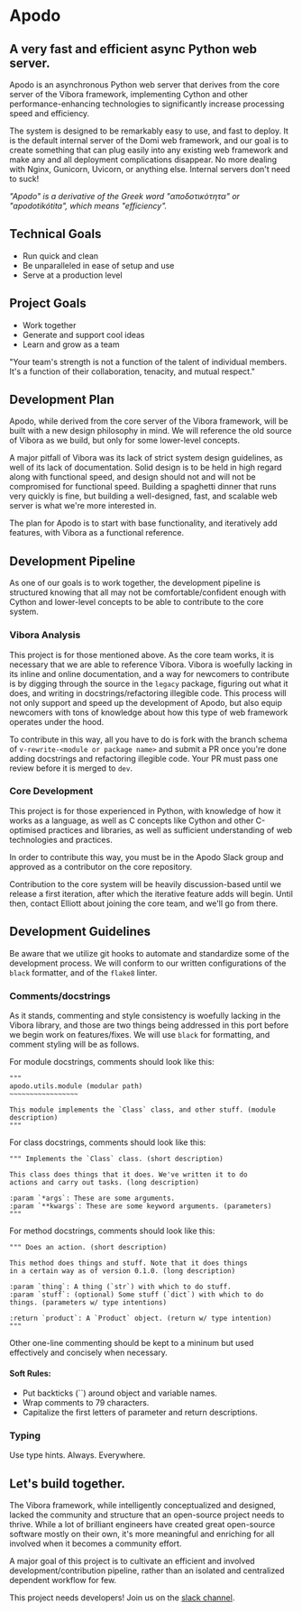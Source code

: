 # Apodo
## A very fast and efficient async Python web server.

Apodo is an asynchronous Python web server that derives from the core server of the Vibora framework, implementing Cython and other performance-enhancing technologies to significantly increase processing speed and efficiency.

The system is designed to be remarkably easy to use, and fast to deploy. It is the default internal server of the Domi web framework, and our goal is to create something that can plug easily into any existing web framework and make any and all deployment complications disappear. No more dealing with Nginx, Gunicorn, Uvicorn, or anything else. Internal servers don't need to suck!

*"Apodo" is a derivative of the Greek word "αποδοτικότητα" or "apodotikótita", which means "efficiency".*

## Technical Goals
- Run quick and clean
- Be unparalleled in ease of setup and use
- Serve at a production level

## Project Goals
- Work together
- Generate and support cool ideas
- Learn and grow as a team

"Your team's strength is not a function of the talent of individual members. It's a function of their collaboration, tenacity, and mutual respect."

## Development Plan
Apodo, while derived from the core server of the Vibora framework, will be built with a new design philosophy in mind. We will reference the old source of Vibora as we build, but only for some lower-level concepts.

A major pitfall of Vibora was its lack of strict system design guidelines, as well of its lack of documentation. Solid design is to be held in high regard along with functional speed, and design should not and will not be compromised for functional speed. Building a spaghetti dinner that runs very quickly is fine, but building a well-designed, fast, and scalable web server is what we're more interested in.

The plan for Apodo is to start with base functionality, and iteratively add features, with Vibora as a functional reference.

## Development Pipeline

As one of our goals is to work together, the development pipeline is structured knowing that all may not be comfortable/confident enough with Cython and lower-level concepts to be able to contribute to the core system.

### Vibora Analysis
This project is for those mentioned above. As the core team works, it is necessary that we are able to reference Vibora. Vibora is woefully lacking in its inline and online documentation, and a way for newcomers to contribute is by digging through the source in the `legacy` package, figuring out what it does, and writing in docstrings/refactoring illegible code. This process will not only support and speed up the development of Apodo, but also equip newcomers with tons of knowledge about how this type of web framework operates under the hood.

To contribute in this way, all you have to do is fork with the branch schema of `v-rewrite-<module or package name>` and submit a PR once you're done adding docstrings and refactoring illegible code. Your PR must pass one review before it is merged to `dev`.

### Core Development
This project is for those experienced in Python, with knowledge of how it works as a language, as well as C concepts like Cython and other C-optimised practices and libraries, as well as sufficient understanding of web technologies and practices.

In order to contribute this way, you must be in the Apodo Slack group and approved as a contributor on the core repository.

Contribution to the core system will be heavily discussion-based until we release a first iteration, after which the iterative feature adds will begin. Until then, contact Elliott about joining the core team, and we'll go from there.

## Development Guidelines

Be aware that we utilize git hooks to automate and standardize some of the development process. We will conform to our written configurations of the `black` formatter, and of the `flake8` linter.

### Comments/docstrings

As it stands, commenting and style consistency is woefully lacking in the Vibora library, and those are two things being addressed in this port before we begin work on features/fixes. We will use `black` for formatting, and comment styling will be as follows.

For module docstrings, comments should look like this:

    """
    apodo.utils.module (modular path)
    ~~~~~~~~~~~~~~~~~

    This module implements the `Class` class, and other stuff. (module description)
    """

For class docstrings, comments should look like this:

    """ Implements the `Class` class. (short description)

    This class does things that it does. We've written it to do
    actions and carry out tasks. (long description)

    :param `*args`: These are some arguments.
    :param `**kwargs`: These are some keyword arguments. (parameters)
    """

For method docstrings, comments should look like this:

    """ Does an action. (short description)

    This method does things and stuff. Note that it does things
    in a certain way as of version 0.1.0. (long description)

    :param `thing`: A thing (`str`) with which to do stuff.
    :param `stuff`: (optional) Some stuff (`dict`) with which to do things. (parameters w/ type intentions)

    :return `product`: A `Product` object. (return w/ type intention)
    """

Other one-line commenting should be kept to a mininum but used effectively and concisely when necessary.

#### Soft Rules:
- Put backticks (``) around object and variable names.
- Wrap comments to 79 characters.
- Capitalize the first letters of parameter and return descriptions.

### Typing

Use type hints. Always. Everywhere.

## Let's build together.
The Vibora framework, while intelligently conceptualized and designed, lacked the community and structure that an open-source project needs to thrive. While a lot of brilliant engineers have created great open-source software mostly on their own, it's more meaningful and enriching for all involved when it becomes a community effort.

A major goal of this project is to cultivate an efficient and involved development/contribution pipeline, rather than an isolated and centralized dependent workflow for few.

This project needs developers! Join us on the [slack channel](https://join.slack.com/t/apodo/shared_invite/enQtNzMxODE4Njk2OTk0LWE0MDA3N2I2MDEyZmQxMGQzYzhmZDZiZmQwYzRjNjYzNGY3OGJkNjI5MWJlMzQyZWVmY2I3M2Q4NTg2MzA1ODQ).
